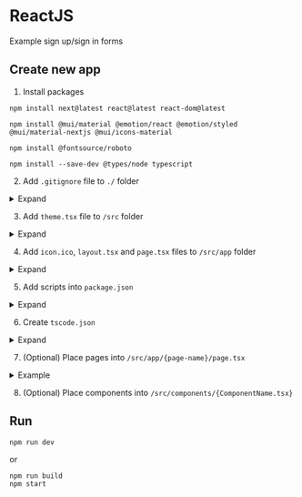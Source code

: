 # ReactJS
Example sign up/sign in forms

## Create new app

1. Install packages
```
npm install next@latest react@latest react-dom@latest
```

```
npm install @mui/material @emotion/react @emotion/styled @mui/material-nextjs @mui/icons-material
```

```
npm install @fontsource/roboto
```

```
npm install --save-dev @types/node typescript
```

2. Add `.gitignore` file to `./` folder
<details>
<summary>Expand</summary>

```sh
# Logs
logs
*.log
npm-debug.log*

# Compiled binary addons (https://nodejs.org/api/addons.html)
build/Release

# Dependency directories
node_modules/

# TypeScript cache
*.tsbuildinfo

# Optional npm cache directory
.npm

# Optional eslint cache
.eslintcache

# Optional stylelint cache
.stylelintcache

# Output of 'npm pack'
*.tgz

# dotenv environment variable files
.env
.env.development.local
.env.test.local
.env.production.local
.env.local

# Next.js build output
.next
out

# Stores VSCode versions used for testing VSCode extensions
.vscode-test
```
</details>

3. Add `theme.tsx` file to `/src` folder
<details>
<summary>Expand</summary>

```tsx
'use client'

import { Roboto, Roboto_Condensed } from 'next/font/google'
import { createTheme } from '@mui/material/styles'

const roboto = Roboto_Condensed({
  weight: ['300', '400', '500', '700'],
  subsets: ['latin', 'cyrillic-ext'],
  display: 'swap',
})

const theme = createTheme({
  typography: {
    fontFamily: roboto.style.fontFamily,
  },
})

export default theme;
```
</details>

4. Add `icon.ico`, `layout.tsx` and `page.tsx` files to `/src/app` folder
<details>
<summary>Expand</summary>

`layout.tsx`:
```tsx
import { AppRouterCacheProvider } from '@mui/material-nextjs/v14-appRouter'
import { ThemeProvider } from '@mui/material/styles'
import theme from '../theme'

import CssBaseline from '@mui/material/CssBaseline';

export default function RootLayout({
    children,
  }: {
    children: React.ReactNode
  }) {
    return (
      <html lang="en">
        <body>
          <AppRouterCacheProvider options={{ enableCssLayer: true }}>
            <ThemeProvider theme={theme}>
              <CssBaseline />
              {children}
            </ThemeProvider>
          </AppRouterCacheProvider>
        </body>
      </html>
    )
}
```

`page.tsx`
```tsx
import Container from '@mui/material/Container'

export default function Page() {
  return (
    <Container maxWidth='lg'>
      <h1>Main page</h1>
    </Container>
  )
}
```
</details>

5. Add scripts into `package.json`
<details>
<summary>Expand</summary>

```json
"scripts": {
    "dev": "next dev",
    "build": "next build",
    "start": "next start",
    "lint": "next lint"
}
```
</details>

6. Create `tscode.json`
<details>
<summary>Expand</summary>

```json
{
    "compilerOptions": {
        "lib": [
            "dom",
            "dom.iterable",
            "esnext"
        ],
        "allowJs": true,
        "skipLibCheck": true,
        "strict": false,
        "noEmit": true,
        "incremental": true,
        "module": "esnext",
        "esModuleInterop": true,
        "moduleResolution": "node",
        "resolveJsonModule": true,
        "isolatedModules": true,
        "jsx": "preserve",
        "plugins": [
            {
                "name": "next"
            }
        ]
    },
    "include": [
        "next-env.d.ts",
        ".next/types/**/*.ts",
        "**/*.ts",
        "**/*.tsx"
    ],
    "exclude": [
        "node_modules"
    ]
}
```
</details>

7. (Optional) Place pages into `/src/app/{page-name}/page.tsx`
<details>
<summary>Example</summary>

`/src/app/sign-up/page.tsx`
```tsx
import Container from '@mui/material/Container'

export default function Page() {
    return (
        <Container>
            <h1>Sign up</h1>
        </Container>
    )
}
```
</details>

8. (Optional) Place components into `/src/components/{ComponentName.tsx}`

## Run
```
npm run dev
```
or
```
npm run build
npm start
```